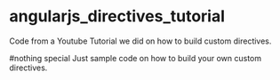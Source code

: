 # angularjs_directives_tutorial
Code from a Youtube Tutorial we did on how to build custom directives.

#nothing special
Just sample code on how to build your own custom directives.

